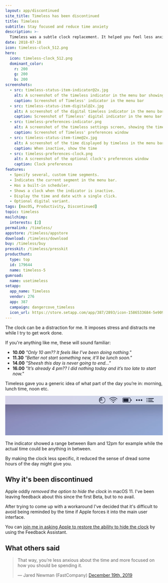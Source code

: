 ```yaml
---
layout: app/discontinued
site_title: Timeless has been discontinued
title: Timeless
subtitle: Stay focused and reduce time anxiety
description: >-
  Timeless was a subtle clock replacement. It helped you feel less anxious about the time and more focused on how you should be spending it.
date: 2018-07-18
icon: timeless-clock_512.png
hero: 
  icon: timeless-clock_512.png
  dominant_color: 
    r: 200
    g: 200
    b: 200
screenshots:
  - src: timeless-status-item-indicator@2x.jpg
    alt: A screenshot of the timeless indicator in the menu bar showing a range between 8 am and 12 pm
    caption: Screenshot of Timeless' indicator in the menu bar
  - src: timeless-status-item-digital@2x.jpg
    alt: A screenshot of the digital timeless indicator in the menu bar showing a range between 5:30 am and 7 pm
    caption: Screenshot of Timeless' digital indicator in the menu bar
  - src: timeless-preferences-indicator.png
    alt: A screenshot of the timeless settings screen, showing the time ranges editor and schedule
    caption: Screenshot of Timeless' preferences window
  - src: timeless-status-item-time@2x.jpg
    alt: A screenshot of the time displayed by timeless in the menu bar
    caption: When inactive, show the time
  - src: timeless-preferences-clock.png
    alt: A screenshot of the optional clock's preferences window
    caption: Clock preferences
features:
  - Specify several, custom time segments.
  - Indicates the current segment in the menu bar.
  - Has a built-in scheduler.
  - Shows a clock when the indicator is inactive.
  - Display the time and date with a single click.
  - Optional digital variant.
tags: [macOS, Productivity, Discontinued]
topic: timeless
mailchimp: 
  interests: [2]
permalink: /timeless/
appstore: /timeless/appstore
download: /timeless/download
buy: /timeless/buy
presskit: /timeless/presskit
producthunt:
  type: top
  id: 179644
  name: timeless-5
gumroad:
  name: usetimeless
setapp:
  app_name: Timeless
  vendor: 276
  app: 387
  campaign: dangercove_timeless
  icon_url: https://store.setapp.com/app/387/2893/icon-1586533684-5e9095349d6bf.png
---
```


The clock can be a distraction for me. It imposes stress and distracts me while I try to get work done.

If you're anything like me, these will sound familiar:

* **10.00** _"Only 10 am?? It feels like I’ve been doing nothing."_
* **11.30** _"Better not start something new, it’ll be lunch soon."_
* **14.00** _"Sheesh this day is never going to end…"_
* **16.00** _"It’s already 4 pm?? I did nothing today and it’s too late to start now."_

Timeless gave you a generic idea of what part of the day you’re in: morning, lunch time, noon etc.

![Screenshot of Timeless' menu bar icon](/assets/img/app/timeless-status-item-indicator@2x.jpg)

The indicator showed a range between 8am and 12pm for example while the actual time could be anything in between.

By making the clock less specific, it reduced the sense of dread some hours of the day might give you.

## Why it's been discontinued

Apple oddly _removed the option to hide the clock_ in macOS 11. I've been leaving feedback about this since the first Beta, but to no avail.

After trying to come up with a workaround I've decided that it's difficult to avoid being reminded by the time if Apple forces it into the main user interface.

You can [join me in asking Apple to restore the ability to hide the clock](https://feedbackassistant.apple.com) by using the Feedback Assistant.

## What others said

> That way, you’re less anxious about the time and more focused on how you should be spending it.
>
> — Jared Newman (FastCompany) [December 19th, 2019](https://www.fastcompany.com/90443104/the-25-best-new-apps-of-2019)
